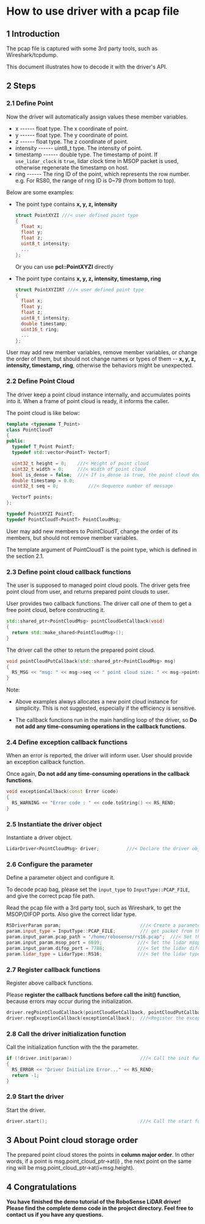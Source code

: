 # How to use driver with a pcap file

## 1 Introduction

The pcap file is captured with some 3rd party tools, such as Wireshark/tcpdump.

This document illustrates how to decode it with the driver's API.

## 2 Steps

### 2.1 Define Point

Now the driver will automatically assign values these member variables.

- x ------ float type. The x coordinate of point.
- y ------ float type. The y coordinate of point.
- z ------ float type. The z coordinate of point.
- intensity ------ uint8_t type. The intensity of point.
- timestamp ------ double type. The timestamp of point. If ```use_lidar_clock``` is ```true```, lidar clock time in MSOP packet is used, otherwise regenerate the timestamp on host.
- ring ------ The ring ID of the point, which represents the row number. e.g. For RS80, the range of ring ID is 0~79 (from bottom to top).

Below are some examples: 

- The point type contains **x, y, z, intensity**

  ```c++
  struct PointXYZI ///< user defined point type
  {
    float x;
    float y;
    float z;
    uint8_t intensity;
    ...
  };
  ```

  Or you can use **pcl::PointXYZI** directly

- The point type contains **x, y, z, intensity, timestamp, ring**

  ```c++
  struct PointXYZIRT ///< user defined point type
  {
    float x;
    float y;
    float z;
    uint8_t intensity;
    double timestamp;
    uint16_t ring;
    ...
  };
  ```

User may add new member variables, remove member variables, or change the order of them, but should not change names or types of them -- **x, y, z, intensity, timestamp, ring**, otherwise the behaviors might be unexpected.

### 2.2 Define Point Cloud

  The driver keep a point cloud instance internally, and accumulates points into it. When a frame of point cloud is ready, it informs the caller.
  
  The point cloud is like below:
  
  ```c++
  template <typename T_Point>
  class PointCloudT
  {
  public:
    typedef T_Point PointT;
    typedef std::vector<PointT> VectorT;

    uint32_t height = 0;    ///< Height of point cloud
    uint32_t width = 0;     ///< Width of point cloud
    bool is_dense = false;  ///< If is_dense is true, the point cloud does not contain NAN points,
    double timestamp = 0.0;
    uint32_t seq = 0;           ///< Sequence number of message

    VectorT points;
  };
  
  typedef PointXYZI PointT;
  typedef PointCloudT<PointT> PointCloudMsg;

  ```

  User may add new members to PointCloudT, change the order of its members, but should not remove member variables.

  The template argument of PointCloudT is the point type, which is defined in the section 2.1. 

### 2.3 Define point cloud callback functions

The user is supposed to managed point cloud pools. The driver gets free point cloud from user, and returns prepared point clouds to user.

User provides two callback functions. The driver call one of them to get a free point cloud, before constructing it.

```c++
std::shared_ptr<PointCloudMsg> pointCloudGetCallback(void)
{
  return std::make_shared<PointCloudMsg>();
}
```

The driver call the other to return the prepared point cloud.

```c++
void pointCloudPutCallback(std::shared_ptr<PointCloudMsg> msg)
{
  RS_MSG << "msg: " << msg->seq << " point cloud size: " << msg->points.size() << RS_REND;
}
```

Note: 

+ Above examples always allocates a new point cloud instance for simplicity. This is not suggested, especially if the efficiency is sensitive.

+ The callback functions run in the main handling loop of the driver, so **Do not add any time-consuming operations in the callback functions**. 

### 2.4 Define exception callback functions

When an error is reported, the driver will inform user. User should provide an exception callback function. 

Once again, **Do not add any time-consuming operations in the callback functions**.

```c++
void exceptionCallback(const Error &code)
{
  RS_WARNING << "Error code : " << code.toString() << RS_REND;
}
```

### 2.5 Instantiate the driver object

Instantiate a driver object.

```c++
LidarDriver<PointCloudMsg> driver;          ///< Declare the driver object
```

### 2.6 Configure the parameter

Define a parameter object and configure it. 

To decode pcap bag, please set the ```input_type``` to ```InputType::PCAP_FILE```, and give the correct pcap file path. 

Read the pcap file with a 3rd party tool, such as Wireshark, to get the MSOP/DIFOP ports. Also give the correct lidar type.

```c++
RSDriverParam param;                             ///< Create a parameter object
param.input_type = InputType::PCAP_FILE;         /// get packet from the pcap file 
param.input_param.pcap_path = "/home/robosense/rs16.pcap";  ///< Set the pcap file path
param.input_param.msop_port = 6699;             ///< Set the lidar msop port number, the default is 6699
param.input_param.difop_port = 7788;            ///< Set the lidar difop port number, the default is 7788
param.lidar_type = LidarType::RS16;             ///< Set the lidar type. Make sure this type is correct
```

### 2.7 Register callback functions

Register above callback functions. 

Please **register the callback functions before call the init() function**, because errors may occur during the initialization.

```c++
driver.regPointCloudCallback(pointCloudGetCallback, pointCloudPutCallback); ///< Register the point cloud callback functions
driver.regExceptionCallback(exceptionCallback);  ///<Register the exception callback function
```

### 2.8 Call the driver initialization function

Call the initialization function with the the parameter. 

```c++
if (!driver.init(param))                         ///< Call the init function and pass the parameter
{
  RS_ERROR << "Driver Initialize Error..." << RS_REND;
  return -1;
}
```

### 2.9 Start the driver

Start the driver.

```c++
driver.start();                                  ///< Call the start function. The driver thread will start
```



## 3 About Point cloud storage order

The prepared point cloud stores the points in **column major order**. In other words, if a point is msg.point_cloud_ptr->at(i) , the next point on the same ring will be msg.point_cloud_ptr->at(i+msg.height). 

## 4 Congratulations

**You have finished the demo tutorial of the RoboSense LiDAR driver! Please find the complete demo code in the project directory. Feel free to contact us if you have any questions.**

